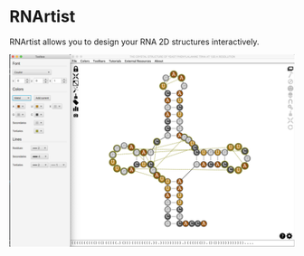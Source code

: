 RNArtist
=========

RNArtist allows you to design your RNA 2D structures interactively. 

![Screen Capture](media/Capture%20d’écran%202020-04-03%20à%2012.58.38.png)


